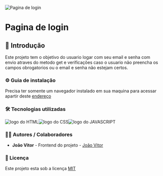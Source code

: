 ![Pagina de login](https://github.com/JoaoVitor2004/pagina-de-login/assets/143558833/46457ce3-ac33-4e43-a85a-5ea9e8a1fdb0)

# Pagina de login

## 🎯 Introdução

Este projeto tem o objetivo do usuario logar com seu email e senha com envio atraves do metodo get e verificações caso o usuario não preencha os campos obrogatorios ou o email e senha não estejam certos.

### ⚙ Guia de instalação

Precisa ter somente um navegador instalado em sua maquina para acessar apartir deste <a href="https://JoaoVitor2004.github.io/pagina-de-login">endereço</a>

### 🛠 Tecnologias utilizadas

<div style='display: flex;'>
  <img src="https://img.shields.io/badge/HTML5-E34F26?style=for-the-badge&logo=html5&logoColor=white" alt="logo do HTML">
  <img src="https://img.shields.io/badge/CSS3-1572B6?style=for-the-badge&logo=css3&logoColor=white" alt="logo do CSS">
  <img src="https://img.shields.io/badge/JavaScript-F7DF1E?style=for-the-badge&logo=javascript&logoColor=black" alt="logo do JAVASCRIPT">
</div>

### 👨‍💻 Autores / Colaboradores

- **João Vitor** - Frontend do projeto - [João Vitor](https://www.linkedin.com/in/jo%C3%A3o-vitor-souzaa/)

### 📃 Licença

Este projeto esta sob a licença [MIT]()
